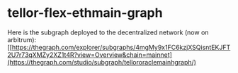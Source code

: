 # tellor-flex-ethmain-graph

Here is the subgraph deployed to the decentralized network (now on arbitrum): [[https://thegraph.com/explorer/subgraphs/4mgMy9x1FC6kzjXSQisntEKJFT2U7r73qXMZy2XZ1t4R?view=Overview&chain=mainnet](https://thegraph.com/studio/subgraph/tellororaclemainhgraph/)
